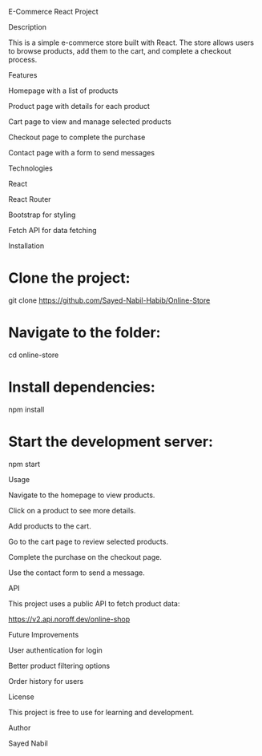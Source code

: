 E-Commerce React Project

Description

This is a simple e-commerce store built with React. The store allows users to browse products, add them to the cart, and complete a checkout process.

Features

Homepage with a list of products

Product page with details for each product

Cart page to view and manage selected products

Checkout page to complete the purchase

Contact page with a form to send messages

Technologies

React

React Router

Bootstrap for styling

Fetch API for data fetching

Installation

# Clone the project:

git clone https://github.com/Sayed-Nabil-Habib/Online-Store

# Navigate to the folder:

cd online-store

# Install dependencies:

npm install

# Start the development server:

npm start

Usage

Navigate to the homepage to view products.

Click on a product to see more details.

Add products to the cart.

Go to the cart page to review selected products.

Complete the purchase on the checkout page.

Use the contact form to send a message.

API

This project uses a public API to fetch product data:

https://v2.api.noroff.dev/online-shop

Future Improvements

User authentication for login

Better product filtering options

Order history for users

License

This project is free to use for learning and development.

Author

Sayed Nabil
